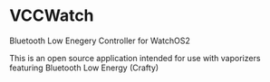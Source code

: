 # VCCWatch
Bluetooth Low Enegery Controller for WatchOS2

This is an open source application intended for use with vaporizers featuring Bluetooth Low Energy (Crafty)


